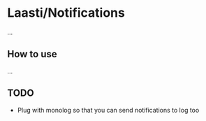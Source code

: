 # Laasti/Notifications

...

## How to use

...

## TODO

* Plug with monolog so that you can send notifications to log too